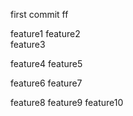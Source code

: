 first commit
ff


feature1
feature2    
feature3

feature4
feature5


feature6
feature7


feature8
feature9
feature10